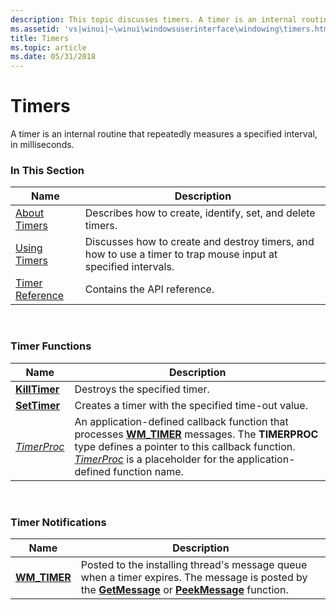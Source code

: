 ```yaml
---
description: This topic discusses timers. A timer is an internal routine that repeatedly measures a specified interval, in milliseconds.
ms.assetid: 'vs|winui|~\winui\windowsuserinterface\windowing\timers.htm'
title: Timers
ms.topic: article
ms.date: 05/31/2018
---
```


# Timers

A timer is an internal routine that repeatedly measures a specified interval, in milliseconds.

### In This Section



| Name                                   | Description                                                                                                               |
|----------------------------------------|---------------------------------------------------------------------------------------------------------------------------|
| [About Timers](about-timers.md)       | Describes how to create, identify, set, and delete timers.<br/>                                                     |
| [Using Timers](using-timers.md)       | Discusses how to create and destroy timers, and how to use a timer to trap mouse input at specified intervals.<br/> |
| [Timer Reference](timer-reference.md) | Contains the API reference.<br/>                                                                                    |



 

### Timer Functions



| Name                           | Description                                                                                                                                                                                                                                                              |
|--------------------------------|--------------------------------------------------------------------------------------------------------------------------------------------------------------------------------------------------------------------------------------------------------------------------|
| [**KillTimer**](/windows/win32/api/winuser/nf-winuser-killtimer) | Destroys the specified timer. <br/>                                                                                                                                                                                                                                |
| [**SetTimer**](/windows/win32/api/winuser/nf-winuser-settimer)   | Creates a timer with the specified time-out value.<br/>                                                                                                                                                                                                            |
| [*TimerProc*](/windows/win32/api/winuser/nc-winuser-timerproc)   | An application-defined callback function that processes [**WM\_TIMER**](wm-timer.md) messages. The **TIMERPROC** type defines a pointer to this callback function. [*TimerProc*](/windows/win32/api/winuser/nc-winuser-timerproc) is a placeholder for the application-defined function name. <br/> |



 

### Timer Notifications



| Name                          | Description                                                                                                                                                                                     |
|-------------------------------|-------------------------------------------------------------------------------------------------------------------------------------------------------------------------------------------------|
| [**WM\_TIMER**](wm-timer.md) | Posted to the installing thread's message queue when a timer expires. The message is posted by the [**GetMessage**](/windows/win32/api/winuser/nf-winuser-getmessage) or [**PeekMessage**](/windows/win32/api/winuser/nf-winuser-peekmessagea) function. <br/> |



 

 

 
